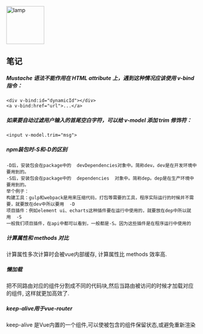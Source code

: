 
<p align="left"><img src="https://github.com/kinghuuu/Images/blob/master/lamp.png" alt="lamp" width="100"/></p>

## 笔记
##### Mustache 语法不能作用在 HTML attribute 上，遇到这种情况应该使用 v-bind 指令：
```
<div v-bind:id="dynamicId"></div>
<a v-bind:href="url">...</a>
```

##### 如果要自动过滤用户输入的首尾空白字符，可以给 v-model 添加 trim 修饰符：
```
<input v-model.trim="msg">
```

##### npm装包时-S和-D的区别
```
-D后，安装包会在package中的  devDependencies对象中。简称dev。dev是在开发环境中要用到的。
-S后，安装包会在package中的  dependencies  对象中。简称dep。dep是在生产环境中要用到的。
举个例子：
构建工具：gulp和webpack是用来压缩代码，打包等需要的工具，程序实际运行的时候并不需要，就要放在dev中所以要用  -D
项目插件：例如element ui、echarts这种插件要在运行中使用的，就要放在dep中所以就用  -S
一般我们项目插件，在api中都可以看到，一般都是-S。因为这些插件是在程序运行中使用的
```

##### 计算属性和 methods 对比
计算属性多次计算时会被vue内部缓存,
计算属性比 methods 效率高.

##### 懒加载
把不同路由对应的组件分割成不同的代码块,然后当路由被访问的时候才加载对应的组件,
这样就更加高效了.

##### keep-alive用于vue-router
keep-alive 是Vue内置的一个组件,可以使被包含的组件保留状态,或避免重新渲染



















